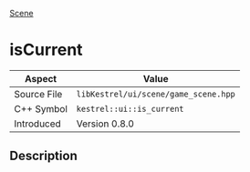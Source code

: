 [Scene](index.md)
# isCurrent
| Aspect | Value |
| --- | --- |
| Source File | `libKestrel/ui/scene/game_scene.hpp` |
| C++ Symbol | `kestrel::ui::is_current` |
| Introduced | Version 0.8.0 |
## Description
